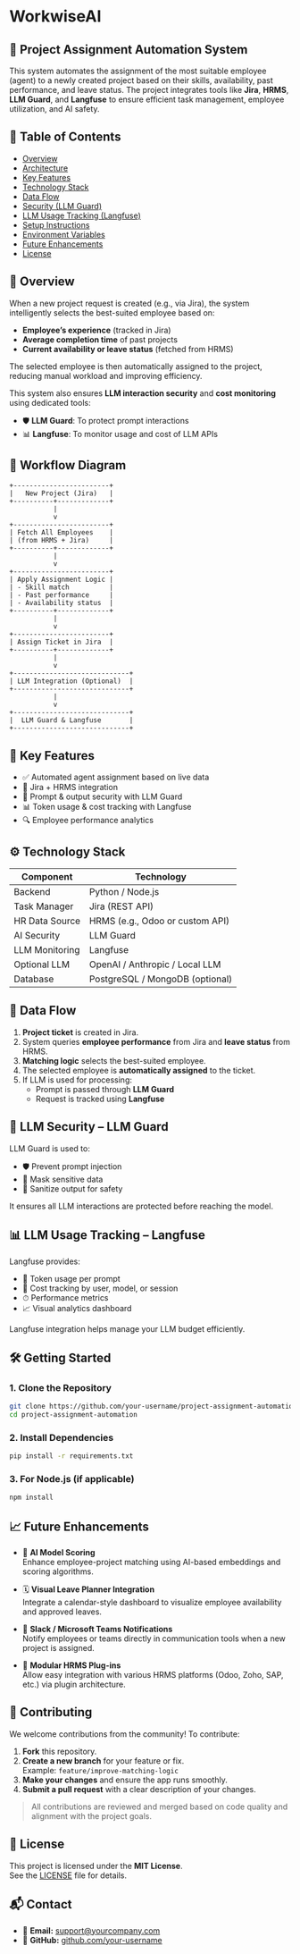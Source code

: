 # WorkwiseAI

## 🤖 Project Assignment Automation System

This system automates the assignment of the most suitable employee (agent) to a newly created project based on their skills, availability, past performance, and leave status. The project integrates tools like **Jira**, **HRMS**, **LLM Guard**, and **Langfuse** to ensure efficient task management, employee utilization, and AI safety.



## 📌 Table of Contents

- [Overview](#-overview)
- [Architecture](#-architecture)
- [Key Features](#-key-features)
- [Technology Stack](#-technology-stack)
- [Data Flow](#-data-flow)
- [Security (LLM Guard)](#-security-llm-guard)
- [LLM Usage Tracking (Langfuse)](#-llm-usage-tracking-langfuse)
- [Setup Instructions](#-setup-instructions)
- [Environment Variables](#-environment-variables)
- [Future Enhancements](#-future-enhancements)
- [License](#-license)



## 📖 Overview

When a new project request is created (e.g., via Jira), the system intelligently selects the best-suited employee based on:

- **Employee’s experience** (tracked in Jira)
- **Average completion time** of past projects
- **Current availability or leave status** (fetched from HRMS)

The selected employee is then automatically assigned to the project, reducing manual workload and improving efficiency.

This system also ensures **LLM interaction security** and **cost monitoring** using dedicated tools:

- 🛡 **LLM Guard**: To protect prompt interactions
- 📊 **Langfuse**: To monitor usage and cost of LLM APIs



## 🔧 Workflow Diagram

```text
+------------------------+
|   New Project (Jira)   |
+----------+-------------+
           |
           v
+------------------------+
| Fetch All Employees    |
| (from HRMS + Jira)     |
+----------+-------------+
           |
           v
+------------------------+
| Apply Assignment Logic |
| - Skill match          |
| - Past performance     |
| - Availability status  |
+----------+-------------+
           |
           v
+------------------------+
| Assign Ticket in Jira  |
+----------+-------------+
           |
           v
+-----------------------------+
| LLM Integration (Optional)  |
+-----------------------------+
           |
           v
+-----------------------------+
|  LLM Guard & Langfuse       |
+-----------------------------+

```

## 🚀 Key Features

- ✅ Automated agent assignment based on live data
- 🔄 Jira + HRMS integration
- 🔐 Prompt & output security with LLM Guard
- 📊 Token usage & cost tracking with Langfuse
- 🔍 Employee performance analytics



## ⚙️ Technology Stack

| Component       | Technology                          |
|-----------------|--------------------------------------|
| Backend         | Python / Node.js                     |
| Task Manager    | Jira (REST API)                      |
| HR Data Source  | HRMS (e.g., Odoo or custom API)      |
| AI Security     | LLM Guard                            |
| LLM Monitoring  | Langfuse                             |
| Optional LLM    | OpenAI / Anthropic / Local LLM       |
| Database        | PostgreSQL / MongoDB (optional)      |



## 🔄 Data Flow

1. **Project ticket** is created in Jira.
2. System queries **employee performance** from Jira and **leave status** from HRMS.
3. **Matching logic** selects the best-suited employee.
4. The selected employee is **automatically assigned** to the ticket.
5. If LLM is used for processing:
   - Prompt is passed through **LLM Guard**
   - Request is tracked using **Langfuse**



## 🔐 LLM Security – LLM Guard

LLM Guard is used to:

- 🛡 Prevent prompt injection
- 🚫 Mask sensitive data
- 🧼 Sanitize output for safety

It ensures all LLM interactions are protected before reaching the model.



## 📊 LLM Usage Tracking – Langfuse

Langfuse provides:

- 🔢 Token usage per prompt
- 💸 Cost tracking by user, model, or session
- ⏱ Performance metrics
- 📈 Visual analytics dashboard

Langfuse integration helps manage your LLM budget efficiently.



## 🛠️ Getting Started

### 1. Clone the Repository

```bash
git clone https://github.com/your-username/project-assignment-automation.git
cd project-assignment-automation
```

### 2. Install Dependencies
```bash
pip install -r requirements.txt
```

### 3. For Node.js (if applicable)
```bash
npm install
```

## 📈 Future Enhancements

- 🤖 **AI Model Scoring**  
  Enhance employee-project matching using AI-based embeddings and scoring algorithms.

- 🗓️ **Visual Leave Planner Integration**  
  Integrate a calendar-style dashboard to visualize employee availability and approved leaves.

- 🔔 **Slack / Microsoft Teams Notifications**  
  Notify employees or teams directly in communication tools when a new project is assigned.

- 🧩 **Modular HRMS Plug-ins**  
  Allow easy integration with various HRMS platforms (Odoo, Zoho, SAP, etc.) via plugin architecture.


## 🤝 Contributing

We welcome contributions from the community! To contribute:

1. **Fork** this repository.
2. **Create a new branch** for your feature or fix.  
   Example: `feature/improve-matching-logic`
3. **Make your changes** and ensure the app runs smoothly.
4. **Submit a pull request** with a clear description of your changes.

> All contributions are reviewed and merged based on code quality and alignment with the project goals.



## 📝 License

This project is licensed under the **MIT License**.  
See the [LICENSE](LICENSE) file for details.



## 📬 Contact

- 📧 **Email:** [support@yourcompany.com](mailto:support@yourcompany.com)  
- 🐙 **GitHub:** [github.com/your-username](https://github.com/your-username)

